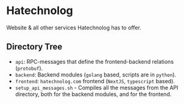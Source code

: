 # Hatechnolog

Website & all other services Hatechnolog has to offer.

## Directory Tree
- `api`: RPC-messages that define the frontend-backend relations (`protobuf`).
- `backend`: Backend modules (`golang` based, scripts are in `python`).
- `frontend`: `hatechnolog.com` frontend (`NextJS`, `typescript` based).
- `setup_api_messages.sh` - Compiles all the messages from the API directory, both for the backend modules, and for the frontend.
